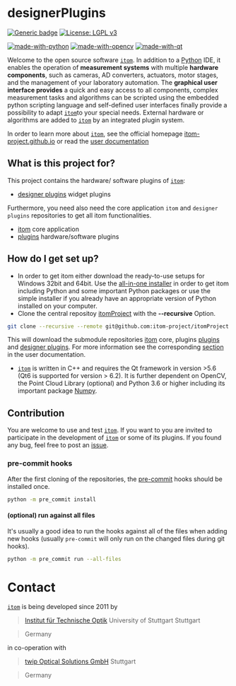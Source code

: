 # designerPlugins

[![Generic badge](https://img.shields.io/badge/powered%20by-ITO-blue)](https://www.ito.uni-stuttgart.de/)
[![License: LGPL v3](https://img.shields.io/badge/License-LGPL_v3-blue.svg)](https://www.gnu.org/licenses/lgpl-3.0)

[![made-with-python](https://img.shields.io/badge/Made%20with-Python-1f425f.svg)](https://www.python.org/)
[![made-with-opencv](https://img.shields.io/badge/Made%20by-OpenCV-green)](https://opencv.org/)
[![made-with-qt](https://img.shields.io/badge/Made%20by-Qt-brightgreen)](https://www.qt.io/product/framework)

Welcome to the open source software [``itom``](https://itom-project.github.io/ "``itom``"). In addition to a [Python](https://www.python.org/ "Python") IDE, it enables the operation of **measurement systems** with multiple **hardware components**, such as cameras, AD converters, actuators, motor stages, and the management of your laboratory automation. The **graphical user interface provides** a quick and easy access to all components, complex measurement tasks and algorithms can be scripted using the embedded python scripting language and self-defined user interfaces finally provide a possibility to adapt [``itom``](https://itom-project.github.io/ "``itom``")to your special needs. External hardware or algorithms are added to [``itom``](https://itom-project.github.io/ "``itom``") by an integrated plugin system.

In order to learn more about [``itom``](https://itom-project.github.io/ "``itom``"), see the official homepage [itom-project.github.io](https://itom-project.github.io/) or read the [user documentation](https://itom-project.github.io/latest/docs/index.html)

## What is this project for?

This project contains the hardware/ software plugins of [``itom``](https://github.com/itom-project/itom):
* [designer plugins](https://github.com/itom-project/designerPlugins) widget plugins

Furthermore, you need also need the core application ``itom`` and ``designer plugins`` repositories to get all itom functionalities.
* [itom](https://github.com/itom-project/itom) core application
* [plugins](https://github.com/itom-project/plugins) hardware/software plugins

## How do I get set up?

* In order to get itom either download the ready-to-use setups for Windows 32bit and 64bit. Use the [all-in-one installer](https://sourceforge.net/projects/itom/files/all-in-one-build-setup/ "all-in-one installer") in order to get itom including Python and some important Python packages or use the simple installer if you already have an appropriate version of Python installed on your computer.
* Clone the central repositoy [itomProject](https://github.com/itom-project/itomProject) with the **--recursive** Option.
```bash
git clone --recursive --remote git@github.com:itom-project/itomProject.git
```
This will download the submodule repositories [itom](https://github.com/itom-project/itom) core, plugins [plugins](https://github.com/itom-project/plugins) and [designer plugins](https://github.com/itom-project/designerPlugins). For more information see the corresponding [section](https://itom-project.github.io/latest/docs/02_installation/build_dependencies.html) in the user documentation.
* [``itom``](https://itom-project.github.io/ "``itom``") is written in C++ and requires the Qt framework in version >5.6 (Qt6 is supported for version > 6.2). It is further dependent on OpenCV, the Point Cloud Library (optional) and Python 3.6 or higher including its important package [Numpy](https://numpy.org/doc/stable/index.html "Numpy").


## Contribution

You are welcome to use and test [``itom``](https://itom-project.github.io/ "``itom``"). If you want to you are invited to participate in the development of [``itom``](https://itom-project.github.io/ "``itom``") or some of its plugins. If you found any bug, feel free to post an [issue](https://github.com/itom-project/itom/issues "issue").

### pre-commit hooks
After the first cloning of the repositories, the [pre-commit](https://pre-commit.com/ "pre-commit") hooks should be installed once.
```bash
python -m pre_commit install
```
#### (optional) run against all files
It's usually a good idea to run the hooks against all of the files when adding new hooks (usually ``pre-commit`` will only run on the changed files during git hooks).
```bash
python -m pre_commit run --all-files
```

# Contact

[``itom``](https://itom-project.github.io/ "``itom``") is being developed since 2011 by

> [Institut für Technische Optik](http://www.uni-stuttgart.de/ito)
> University of Stuttgart
> Stuttgart

> Germany

in co-operation with 
> [twip Optical Solutions GmbH](http://www.twip-os.com)
> Stuttgart

> Germany
